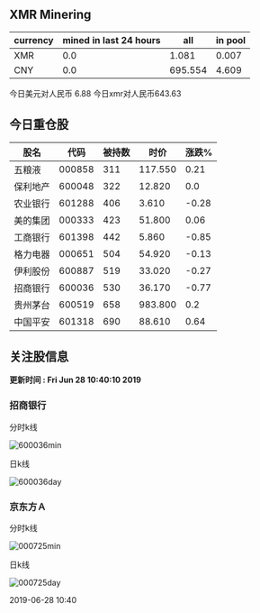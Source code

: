 ## XMR Minering

|currency|mined in last 24 hours|all|in pool|
|---|---|---|---|
|XMR|0.0|1.081|0.007|
|CNY|0.0|695.554|4.609|

今日美元对人民币 6.88	今日xmr对人民币643.63


## 今日重仓股 

|股名|代码|被持数|时价|涨跌%|
|---|---|---|---|---|
|五粮液|000858|311|117.550|0.21|
|保利地产|600048|322|12.820|0.0|
|农业银行|601288|406|3.610|-0.28|
|美的集团|000333|423|51.800|0.06|
|工商银行|601398|442|5.860|-0.85|
|格力电器|000651|504|54.920|-0.13|
|伊利股份|600887|519|33.020|-0.27|
|招商银行|600036|530|36.170|-0.77|
|贵州茅台|600519|658|983.800|0.2|
|中国平安|601318|690|88.610|0.64|

## 关注股信息
**更新时间 : Fri Jun 28 10:40:10 2019**
### 招商银行 
分时k线

![600036min](http://image.sinajs.cn/newchart/min/n/sh600036.gif)

日k线

![600036day](http://image.sinajs.cn/newchart/daily/n/sh600036.gif)

### 京东方Ａ 
分时k线

![000725min](http://image.sinajs.cn/newchart/min/n/sz000725.gif)

日k线

![000725day](http://image.sinajs.cn/newchart/daily/n/sz000725.gif)

2019-06-28 10:40